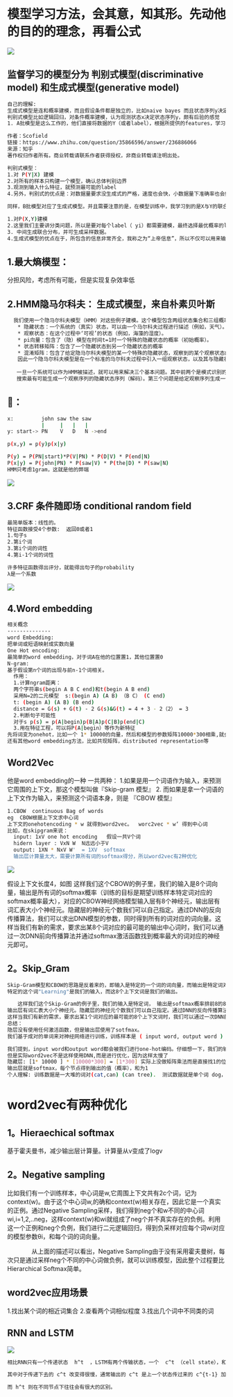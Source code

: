 模型学习方法，会其意，知其形。先动他的目的的理念，再看公式
================
![](https://github.com/ehamster/NLP/blob/master/images/conclusion.jpg)

监督学习的模型分为 判别式模型(discriminative model) 和生成式模型(generative model)
------------
```bash
自己的理解:
生成式模型是连和概率建模，而且假设条件都是独立的，比如naive bayes 而且状态序列y决定观测序列x(颇有先验概率的感觉)
判别式模型比如逻辑回归，对条件概率建模，认为观测状态x决定状态序列y，颇有后验的感觉
1. A批模型是这么工作的，他们直接将数据的Y（或者label），根据所提供的features，学习，最后画出了一个明显或者比较明显的边界（具体怎么做到的？通过复杂的函数映射，或者决策叠加等等mechanism），这一点线性LR、线性SVM应该很明显吧。 2. B批模型是这么工作的，他们先从训练样本数据中，将所有的数据的分布情况摸透，然后最终确定一个分布，来作为我的所有的输入数据的分布，并且他是一个联合分布 P(X,Y)(注意 X包含所有的特征 xi， Y包含所有的label)。然后我来了新的样本数据（inference），好，通过学习来的模型的联合分布 P(X,Y)，再结合新样本给的X ，通过条件概率就能出来 Y ：P(Y|X)=P(X,Y) / P(X)

作者：Scofield
链接：https://www.zhihu.com/question/35866596/answer/236886066
来源：知乎
著作权归作者所有。商业转载请联系作者获得授权，非商业转载请注明出处。

判别式模型：
1.对 P(Y|X) 建模
2.对所有的样本只构建一个模型，确认总体判别边界
3.观测到输入什么特征，就预测最可能的label
4.另外，判别式的优点是：对数据量要求没生成式的严格，速度也会快，小数据量下准确率也会好些。

同样，B批模型对应了生成式模型。并且需要注意的是，在模型训练中，我学习到的是X与Y的联合模型p(Y|X)  ，也就是说，我在训练阶段是只对P(Y|X)建模，我需要确定维护这个联合概率分布的所有的信息参数。完了之后在inference再对新的sample计算  ，导出  ,但这已经不属于建模阶段了。

1.对P(X,Y)建模
2.这里我们主要讲分类问题，所以是要对每个label（ yi）都需要建模，最终选择最优概率的label为结果，所以没有什么判别边界。（对于序列标注问题，那只需要构件一个model）
3. 中间生成联合分布，并可生成采样数据。
4.生成式模型的优点在于，所包含的信息非常齐全，我称之为“上帝信息”，所以不仅可以用来输入label，还可以干其他的事情。生成式模型关注结果是如何产生的。但是生成式模型需要非常充足的数据量以保证采样到了数据本来的面目，所以速度相比之下，慢。


```
1.最大熵模型：
---------------
  分担风险，考虑所有可能，但是实现复杂效率低
  
  
2.HMM隐马尔科夫： 生成式模型，来自朴素贝叶斯
--------------

```bash
  我们使用一个隐马尔科夫模型（HMM）对这些例子建模。这个模型包含两组状态集合和三组概率集合：
　　* 隐藏状态：一个系统的（真实）状态，可以由一个马尔科夫过程进行描述（例如，天气）。
　　* 观察状态：在这个过程中‘可视’的状态（例如，海藻的湿度）。
　　* pi向量：包含了（隐）模型在时间t=1时一个特殊的隐藏状态的概率（初始概率）。
　　* 状态转移矩阵：包含了一个隐藏状态到另一个隐藏状态的概率
　　* 混淆矩阵：包含了给定隐马尔科夫模型的某一个特殊的隐藏状态，观察到的某个观察状态的概率。
　　因此一个隐马尔科夫模型是在一个标准的马尔科夫过程中引入一组观察状态，以及其与隐藏状态间的一些概率关系。
  
   一旦一个系统可以作为HMM被描述，就可以用来解决三个基本问题。其中前两个是模式识别的问题：给定HMM求一个观察序列的概率（评估）；
   搜索最有可能生成一个观察序列的隐藏状态序列（解码）。第三个问题是给定观察序列生成一个HMM（学习）。
 ```
   
   🌰：
   --------
   ```bash
   x:         john saw the saw
              |     |   |   |
   y: start-> PN    V   D   N ->end
   
   p(x,y) = p(y)p(x|y)
   
   P(y) = P(PN|start)*P(V|PN) * P(D|V) * P(end|N)
   P(x|y) = P(john|PN) * P(saw|V) * P(the|D) * P(saw|N)
   HMM只考虑1gram，这就是他的弊端
   ```
   ![](https://github.com/ehamster/NLP/blob/master/images/Screenshot%202019-03-15%20at%2014.57.36.png)
   
   3.CRF 条件随即场  conditional random field
   ------------------
   ```bash
   最简单版本：线性的。
   特征函数接受4个参数:  返回0或者1
   1.句子s
   2.第i个词
   3.第i个词的词性
   4.第i-1个词的词性
   
   许多特征函数得出评分，就能得出句子的probability
   λ是一个系数
   ```
![](https://github.com/ehamster/NLP/blob/master/images/Screenshot%202019-03-18%20at%2009.23.44.png)

4.Word embedding
-----------------

```bash
相关概念
--------------
word Embedding:
把单词或短语映射成实数向量
One Hot encoding:
最简单的word embedding，对于词A在他的位置置1，其他位置置0
N-gram:
基于假设第n个词的出现与前n-1个词相关。
  作用：
  1.计算ngram距离：
  两个字符串s(begin A B C end)和t(begin A B end)
  采用N=2的二元模型  s:(begin A) (A B) （B C） (C end)
  t: (begin A) (A B) (B end)
  distance = G(s) + G(t) - 2 G(s)&G(t) = 4 + 3 - 2（2） = 3
  2.判断句子可能性
  对于s p(s) = p(A|begin)p(B|A)p(C|B)p(end|C)
  3.用在特征工程，可以将P(A|begin）等作为新特征
先将词变为onehot，比如一个 1* 10000的向量，然后和模型的参数矩阵10000*300相乘,就会得到 1*300的vector
还有其他word embedding方法，比如共现矩阵，distributed representation等

```
Word2Vec
---------------
他是word embedding的一种
一共两种：
1.如果是用一个词语作为输入，来预测它周围的上下文，那这个模型叫做『Skip-gram 模型』
2. 而如果是拿一个词语的上下文作为输入，来预测这个词语本身，则是 『CBOW 模型』

```bash
1.CBOW  continuous Bag of words
eg  CBOW根据上下文求中心词
上下文的onehotencoding * w 就得到word2vec。  worc2vec * w‘ 得到中心词
比如，在skipgram来说：
  input: 1xV one hot encoding   假设一共V个词
  hidern layer : VxN W  N远远小于V
  output: 1XN * NxV W'  = 1XV  softmax
  输出层计算量太大，需要计算所有词的softmax得分，所以word2vec有2种优化
```
![](https://github.com/ehamster/NLP/blob/master/images/cbow.png)

假设上下文长度4，如图
这样我们这个CBOW的例子里，我们的输入是8个词向量，输出是所有词的softmax概率（训练的目标是期望训练样本特定词对应的softmax概率最大），对应的CBOW神经网络模型输入层有8个神经元，输出层有词汇表大小个神经元。隐藏层的神经元个数我们可以自己指定。通过DNN的反向传播算法，我们可以求出DNN模型的参数，同时得到所有的词对应的词向量。这样当我们有新的需求，要求出某8个词对应的最可能的输出中心词时，我们可以通过一次DNN前向传播算法并通过softmax激活函数找到概率最大的词对应的神经元即可。

2。Skip_Gram
-----------
```bash
Skip-Gram模型和CBOW的思路是反着来的，即输入是特定的一个词的词向量，而输出是特定词对应的上下文词向量。还是上面的例子，我们的上下文大小取值为4，
特定的这个词"Learning"是我们的输入，而这8个上下文词是我们的输出。

　　这样我们这个Skip-Gram的例子里，我们的输入是特定词， 输出是softmax概率排前8的8个词，对应的Skip-Gram神经网络模型输入层有1个神经元，
输出层有词汇表大小个神经元。隐藏层的神经元个数我们可以自己指定。通过DNN的反向传播算法，我们可以求出DNN模型的参数，同时得到所有的词对应的词向量。
这样当我们有新的需求，要求出某1个词对应的最可能的8个上下文词时，我们可以通过一次DNN前向传播算法得到概率大小排前8的softmax概率对应的神经元所对应的词即可。
总结：
隐层没有使用任何激活函数，但是输出层使用了sotfmax。
我们基于成对的单词来对神经网络进行训练，训练样本是 ( input word, output word ) 这样的单词对，input word和output word都是one-hot编码的向量。最终模型的输出是一个概率分布。  

我们提到，input word和output word都会被我们进行one-hot编码。仔细想一下，我们的输入被one-hot编码以后大多数维度上都是0（实际上仅有一个位置为1），所以这个向量相当稀疏，那么会造成什么结果呢。如果我们将一个1 x 10000的向量和10000 x 300的矩阵相乘，它会消耗相当大的计算资源，为了高效计算，它仅仅会选择矩阵中对应的向量中维度值为1的索引行（这句话很绕）
但是实际word2vec不是这样使用DNN,而是进行优化，因为这样太慢了
隐藏层: [1* 10000 ] * [10000*300] = [1*300] 实际上没做矩阵乘法而是直接找1的位置然后找权重矩阵对应的行
输出层就是softmax，每个节点得到输出的值（概率），和为1
个人理解: 训练数据是一大堆的词对(cat,can) (can tree).  测试数据就是单个词 dog， 就会得到可能是dog上下文的词，取概率最高的几个就行了(训练数据窗口大小)
```
word2vec有两种优化
========
1。Hieraechical softmax
------------

基于霍夫曼书，减少输出层计算量。计算量从v变成了logv

2。Negative sampling
-------
比如我们有一个训练样本，中心词是w,它周围上下文共有2c个词，记为context(w)。由于这个中心词w,的确和context(w)相关存在，因此它是一个真实的正例。通过Negative Sampling采样，我们得到neg个和w不同的中心词wi,i=1,2,..neg，这样context(w)和wi就组成了neg个并不真实存在的负例。利用这一个正例和neg个负例，我们进行二元逻辑回归，得到负采样对应每个词wi对应的模型参数θi，和每个词的词向量。

　　　　从上面的描述可以看出，Negative Sampling由于没有采用霍夫曼树，每次只是通过采样neg个不同的中心词做负例，就可以训练模型，因此整个过程要比Hierarchical Softmax简单。

word2vec应用场景
---------
1.找出某个词的相近词集合
2.查看两个词相似程度
3.找出几个词中不同类的词

RNN and LSTM
-----------

![](https://github.com/ehamster/NLP/blob/master/images/Screenshot%202019-04-07%20at%2018.37.03.png)

```bash
相比RNN只有一个传递状态  h^t  ，LSTM有两个传输状态，一个  c^t （cell state），和一个  h^t （hidden state）。（Tips：RNN中的 h^t 对于LSTM中的 c^t ）

其中对于传递下去的 c^t 改变得很慢，通常输出的 c^t 是上一个状态传过来的 c^{t-1} 加上一些数值。

而 h^t 则在不同节点下往往会有很大的区别。
```
